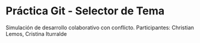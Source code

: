 # Práctica Git - Selector de Tema
Simulación de desarrollo colaborativo con conflicto.
Participantes: Christian Lemos, Cristina Iturralde
